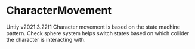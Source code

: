 # CharacterMovement

Untiy v2021.3.22f1
Сharacter movement is based on the state machine pattern.
Check sphere system helps switch states based on which collider the character is interacting with.
